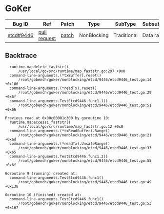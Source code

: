 
# GoKer

| Bug ID|  Ref | Patch | Type | SubType | SubsubType |
| ----  | ---- | ----  | ---- | ---- | ---- |
|[etcd#9446]|[pull request]|[patch]| NonBlocking | Traditional | Data race |

[etcd#9446]:(etcd9446_test.go)
[patch]:https://github.com/etcd-io/etcd/pull/9446/files
[pull request]:https://github.com/etcd-io/etcd/pull/9446
 

## Backtrace

```
  runtime.mapdelete_faststr()
      /usr/local/go/src/runtime/map_faststr.go:297 +0x0
  command-line-arguments.(*txBuffer).reset()
      /root/gobench/goker/nonblocking/etcd/9446/etcd9446_test.go:14 +0x106
  command-line-arguments.(*readTx).reset()
      /root/gobench/goker/nonblocking/etcd/9446/etcd9446_test.go:29 +0x6f
  command-line-arguments.TestEtcd9446.func1.1()
      /root/gobench/goker/nonblocking/etcd/9446/etcd9446_test.go:51 +0x66

Previous read at 0x00c00001c300 by goroutine 10:
  runtime.mapaccess1_faststr()
      /usr/local/go/src/runtime/map_faststr.go:12 +0x0
  command-line-arguments.(*txReadBuffer).Range()
      /root/gobench/goker/nonblocking/etcd/9446/etcd9446_test.go:21 +0xad
  command-line-arguments.(*readTx).UnsafeRange()
      /root/gobench/goker/nonblocking/etcd/9446/etcd9446_test.go:33 +0x65
  command-line-arguments.TestEtcd9446.func1.2()
      /root/gobench/goker/nonblocking/etcd/9446/etcd9446_test.go:55 +0x6f

Goroutine 9 (running) created at:
  command-line-arguments.TestEtcd9446.func1()
      /root/gobench/goker/nonblocking/etcd/9446/etcd9446_test.go:49 +0x138

Goroutine 10 (finished) created at:
  command-line-arguments.TestEtcd9446.func1()
      /root/gobench/goker/nonblocking/etcd/9446/etcd9446_test.go:53 +0x167
```

